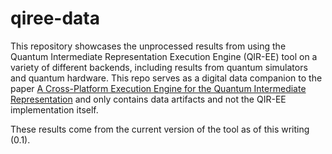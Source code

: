 # qiree-data

This repository showcases the unprocessed results from using the Quantum Intermediate Representation Execution Engine (QIR-EE) tool on a variety of different backends, including results from quantum simulators and quantum hardware. This repo serves as a digital data companion to the paper [A Cross-Platform Execution Engine for the Quantum Intermediate Representation](https://doi.org/10.48550/arXiv.2404.14299) and only contains data artifacts and not the QIR-EE implementation itself.

These results come from the current version of the tool as of this writing (0.1).
